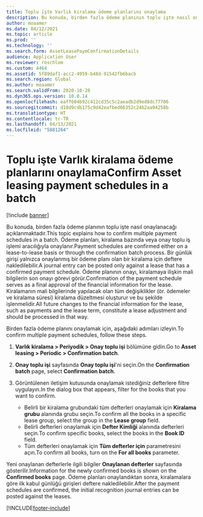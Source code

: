```yaml
---
title: Toplu işte Varlık kiralama ödeme planlarını onaylama
description: Bu konuda, birden fazla ödeme planının toplu işte nasıl onaylanacağı açıklanmaktadır.
author: moaamer
ms.date: 04/12/2021
ms.topic: article
ms.prod: ''
ms.technology: ''
ms.search.form: AssetLeasePaymConfirmationDetails
audience: Application User
ms.reviewer: roschlom
ms.custom: 4464
ms.assetid: 5f89daf1-acc2-4959-b48d-91542fb6bacb
ms.search.region: Global
ms.author: moaamer
ms.search.validFrom: 2020-10-28
ms.dyn365.ops.version: 10.0.14
ms.openlocfilehash: eaff604b92c412cd35c5c2aeadb2d9ed8dc77706
ms.sourcegitcommit: d18d9cdb175c9d42eafbed66352c24b2aa94258b
ms.translationtype: HT
ms.contentlocale: tr-TR
ms.lasthandoff: 04/13/2021
ms.locfileid: "5881264"
---
```

# <a name="confirm-asset-leasing-payment-schedules-in-a-batch"></a><span data-ttu-id="220f3-103">Toplu işte Varlık kiralama ödeme planlarını onaylama</span><span class="sxs-lookup"><span data-stu-id="220f3-103">Confirm Asset leasing payment schedules in a batch</span></span>

[!include [banner](../includes/banner.md)]

<span data-ttu-id="220f3-104">Bu konuda, birden fazla ödeme planının toplu işte nasıl onaylanacağı açıklanmaktadır.</span><span class="sxs-lookup"><span data-stu-id="220f3-104">This topic explains how to confirm multiple payment schedules in a batch.</span></span> <span data-ttu-id="220f3-105">Ödeme planları, kiralama bazında veya onay toplu iş işlemi aracılığıyla onaylanır.</span><span class="sxs-lookup"><span data-stu-id="220f3-105">Payment schedules are confirmed either on a lease-to-lease basis or through the confirmation batch process.</span></span> <span data-ttu-id="220f3-106">Bir günlük girişi yalnızca onaylanmış bir ödeme planı olan bir kiralama için deftere nakledilebilir.</span><span class="sxs-lookup"><span data-stu-id="220f3-106">A journal entry can be posted only against a lease that has a confirmed payment schedule.</span></span> <span data-ttu-id="220f3-107">Ödeme planının onayı, kiralamaya ilişkin mali bilgilerin son onayı görevi görür.</span><span class="sxs-lookup"><span data-stu-id="220f3-107">Confirmation of the payment schedule serves as a final approval of the financial information for the lease.</span></span> <span data-ttu-id="220f3-108">Kiralamanın mali bilgilerinde yapılacak olan tüm değişiklikler (ör. ödemeler ve kiralama süresi) kiralama düzeltmesi oluşturur ve bu şekilde işlenmelidir.</span><span class="sxs-lookup"><span data-stu-id="220f3-108">All future changes to the financial information for the lease, such as payments and the lease term, constitute a lease adjustment and should be processed in that way.</span></span>

<span data-ttu-id="220f3-109">Birden fazla ödeme planını onaylamak için, aşağıdaki adımları izleyin.</span><span class="sxs-lookup"><span data-stu-id="220f3-109">To confirm multiple payment schedules, follow these steps.</span></span>

1. <span data-ttu-id="220f3-110">**Varlık kiralama \> Periyodik \> Onay toplu işi** bölümüne gidin.</span><span class="sxs-lookup"><span data-stu-id="220f3-110">Go to **Asset leasing \> Periodic \> Confirmation batch**.</span></span>
2. <span data-ttu-id="220f3-111">**Onay toplu işi** sayfasında **Onay toplu işi**'ni seçin.</span><span class="sxs-lookup"><span data-stu-id="220f3-111">On the **Confirmation batch** page, select **Confirmation batch**.</span></span>
3. <span data-ttu-id="220f3-112">Görüntülenen iletişim kutusunda onaylamak istediğiniz defterlere filtre uygulayın.</span><span class="sxs-lookup"><span data-stu-id="220f3-112">In the dialog box that appears, filter for the books that you want to confirm.</span></span>

    - <span data-ttu-id="220f3-113">Belirli bir kiralama grubundaki tüm defterleri onaylamak için **Kiralama grubu** alanında grubu seçin.</span><span class="sxs-lookup"><span data-stu-id="220f3-113">To confirm all the books in a specific lease group, select the group in the **Lease group** field.</span></span>
    - <span data-ttu-id="220f3-114">Belirli defterleri onaylamak için **Defter Kimliği** alanında defterleri seçin.</span><span class="sxs-lookup"><span data-stu-id="220f3-114">To confirm specific books, select the books in the **Book ID** field.</span></span>
    - <span data-ttu-id="220f3-115">Tüm defterleri onaylamak için **Tüm defterler için** parametresini açın.</span><span class="sxs-lookup"><span data-stu-id="220f3-115">To confirm all books, turn on the **For all books** parameter.</span></span>

<span data-ttu-id="220f3-116">Yeni onaylanan defterlerle ilgili bilgiler **Onaylanan defterler** sayfasında gösterilir.</span><span class="sxs-lookup"><span data-stu-id="220f3-116">Information for the newly confirmed books is shown on the **Confirmed books** page.</span></span> <span data-ttu-id="220f3-117">Ödeme planları onaylandıktan sonra, kiralamalara göre ilk kabul günlüğü girişleri deftere nakledilebilir.</span><span class="sxs-lookup"><span data-stu-id="220f3-117">After the payment schedules are confirmed, the initial recognition journal entries can be posted against the leases.</span></span>


[!INCLUDE[footer-include](../../includes/footer-banner.md)]
